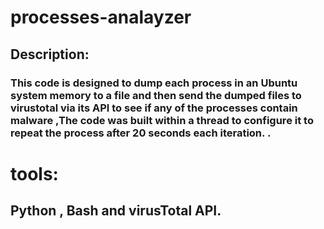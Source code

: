 # processes-analayzer
## Description:
### This code is designed to dump each process in an Ubuntu system memory to a file and then send the dumped files to virustotal via its API to see if any of the processes contain malware ,The code was built within a thread to configure it to repeat the process after 20 seconds each iteration. . 
# tools:
## Python , Bash and virusTotal API.